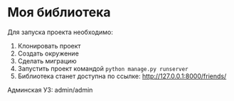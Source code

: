 # Моя библиотека

Для запуска проекта необходимо: 

1. Клонировать проект
2. Создать окружение
3. Сделать миграцию
4. Запустить проект командой ```python manage.py runserver```
5. Библиотека станет доступна по ссылке:
http://127.0.0.1:8000/friends/

Админская УЗ: admin/admin

